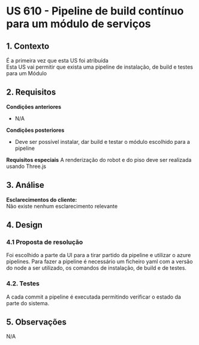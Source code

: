 # US 610 - Pipeline de build contínuo para um módulo de serviços
## 1. Contexto
É a primeira vez que esta US foi atribuída </br>
Esta US vai permitir que exista uma pipeline de instalação, de build e testes para um Módulo


## 2. Requisitos

**Condições anteriores**
* N/A

**Condições posteriores**
* Deve ser possível instalar, dar build e testar o módulo escolhido para a pipeline

**Requisitos especiais**
A renderização do robot e do piso deve ser realizada usando Three.js

## 3. Análise

**Esclarecimentos do cliente:** </br>
Não existe nenhum esclarecimento relevante

## 4. Design

### 4.1 Proposta de resolução

Foi escolhido a parte da UI para a tirar partido da pipeline e utilizar o azure pipelines.
Para fazer a pipeline é necessário um ficheiro yaml com a versão do node a ser utilizado, os comandos de instalação, de build e de testes.

### 4.2. Testes
A cada commit a pipeline é executada permitindo verificar o estado da parte do sistema.

## 5. Observações
N/A